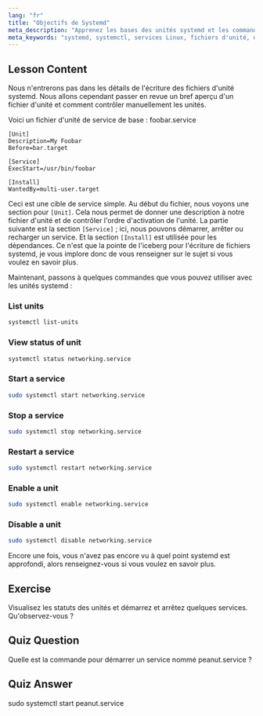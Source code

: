 ```yaml
---
lang: "fr"
title: "Objectifs de Systemd"
meta_description: "Apprenez les bases des unités systemd et les commandes systemctl essentielles. Comprenez comment gérer les services, afficher les statuts et activer les unités sous Linux. Commencez votre parcours !"
meta_keywords: "systemd, systemctl, services Linux, fichiers d'unité, débutant, tutoriel, guide, commandes Linux"
---
```


## Lesson Content

Nous n'entrerons pas dans les détails de l'écriture des fichiers d'unité systemd. Nous allons cependant passer en revue un bref aperçu d'un fichier d'unité et comment contrôler manuellement les unités.

Voici un fichier d'unité de service de base : foobar.service

```
[Unit]
Description=My Foobar
Before=bar.target

[Service]
ExecStart=/usr/bin/foobar

[Install]
WantedBy=multi-user.target
```

Ceci est une cible de service simple. Au début du fichier, nous voyons une section pour `[Unit]`. Cela nous permet de donner une description à notre fichier d'unité et de contrôler l'ordre d'activation de l'unité. La partie suivante est la section `[Service]` ; ici, nous pouvons démarrer, arrêter ou recharger un service. Et la section `[Install]` est utilisée pour les dépendances. Ce n'est que la pointe de l'iceberg pour l'écriture de fichiers systemd, je vous implore donc de vous renseigner sur le sujet si vous voulez en savoir plus.

Maintenant, passons à quelques commandes que vous pouvez utiliser avec les unités systemd :

### List units

```bash
systemctl list-units
```

### View status of unit

```bash
systemctl status networking.service
```

### Start a service

```bash
sudo systemctl start networking.service
```

### Stop a service

```bash
sudo systemctl stop networking.service
```

### Restart a service

```bash
sudo systemctl restart networking.service
```

### Enable a unit

```bash
sudo systemctl enable networking.service
```

### Disable a unit

```bash
sudo systemctl disable networking.service
```

Encore une fois, vous n'avez pas encore vu à quel point systemd est approfondi, alors renseignez-vous si vous voulez en savoir plus.

## Exercise

Visualisez les statuts des unités et démarrez et arrêtez quelques services. Qu'observez-vous ?

## Quiz Question

Quelle est la commande pour démarrer un service nommé peanut.service ?

## Quiz Answer

sudo systemctl start peanut.service

